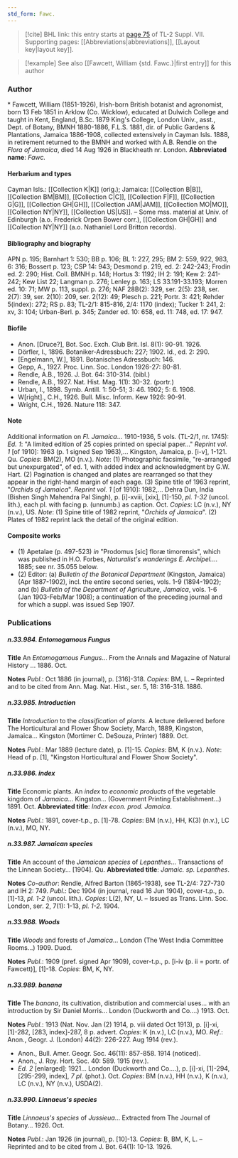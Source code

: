 ```yaml
---
std_form: Fawc.
---
```


> [!cite] BHL link: this entry starts at [page 75](https://www.biodiversitylibrary.org/page/33259579) of TL-2 Suppl. VII.
> Supporting pages: [[Abbreviations|abbreviations]], [[Layout key|layout key]].

> [!example] See also [[Fawcett, William {std. Fawc.}|first entry]] for this author

### Author

\* Fawcett, William (1851-1926), Irish-born British botanist and agronomist, born 13 Feb 1851 in Arklow (Co. Wicklow), educated at Dulwich College and taught in Kent, England, B.Sc. 1879 King's College, London Univ., asst., Dept. of Botany, BMNH 1880-1886, F.L.S. 1881, dir. of Public Gardens & Plantations, Jamaica 1886-1908, collected extensively in Cayman Isls. 1888, in retirement returned to the BMNH and worked with A.B. Rendle on the *Flora of Jamaica*, died 14 Aug 1926 in Blackheath nr. London. 
**Abbreviated name**: *Fawc.*

#### Herbarium and types

Cayman Isls.: [[Collection K|K]] (orig.); Jamaica: [[Collection B|B]], [[Collection BM|BM]], [[Collection C|C]], [[Collection F|F]], [[Collection G|G]], [[Collection GH|GH]], [[Collection JAM|JAM]], [[Collection MO|MO]], [[Collection NY|NY]], [[Collection US|US]]. – Some mss. material at Univ. of Edinburgh (a.o. Frederick Orpen Bower corr.), [[Collection GH|GH]] and [[Collection NY|NY]] (a.o. Nathaniel Lord Britton records).

#### Bibliography and biography

APN p. 195; Barnhart 1: 530; BB p. 106; BL 1: 227, 295; BM 2: 559, 922, 983, 6: 316; Bossert p. 123; CSP 14: 943; Desmond p. 219, ed. 2: 242-243; Frodin ed. 2: 290; Hist. Coll. BMNH p. 148; Hortus 3: 1192; IH 2: 191; Kew 2: 241-242; Kew List 22; Langman p. 276; Lenley p. 163; LS 33.191-33.193; Morren ed. 10: 71; MW p. 113, suppl. p. 276; NAF 28B(2): 329, ser. 2(5): 238, ser. 2(7): 39, ser. 2(10): 209, ser. 2(12): 49; Plesch p. 221; Portr. 3: 421; Rehder 5(index): 272; RS p. 83; TL-2/1: 815-816, 2/4: 1170 (index); Tucker 1: 241, 2: xv, 3: 104; Urban-Berl. p. 345; Zander ed. 10: 658, ed. 11: 748, ed. 17: 947.

#### Biofile

- Anon. \[Druce?\], Bot. Soc. Exch. Club Brit. Isl. 8(1): 90-91. 1926.
- Dörfler, I., 1896. Botaniker-Adressbuch: 227; 1902. Id., ed. 2: 290.
- \[Engelmann, W.\], 1891. Botanisches Adressbuch: 146.
- Gepp, A., 1927. Proc. Linn. Soc. London 1926-27: 80-81.
- Rendle, A.B., 1926. J. Bot. 64: 310-314. (bibl.)
- Rendle, A.B., 1927. Nat. Hist. Mag. 1(1): 30-32. (portr.)
- Urban, I., 1898. Symb. Antill. 1: 50-51; 3: 46. 1902; 5: 6. 1908.
- W\[right\]., C.H., 1926. Bull. Misc. Inform. Kew 1926: 90-91.
- Wright, C.H., 1926. Nature 118: 347.

#### Note

Additional information on *Fl. Jamaica*... 1910-1936, 5 vols. (TL-2/1, nr. 1745): *Ed. 1*: "A limited edition of 25 copies printed on special paper..." *Reprint vol. 1* \[of 1910\]: 1963 (p. 1 signed Sep 1963),... Kingston, Jamaica, p. \[i-v\], 1-121. Qu. *Copies*: BM(2), MO (n.v.).
*Note*: (1) Photographic facsimile, "re-arranged but unexpurgated", of ed. 1, with added index and acknowledgment by G.W. Hart. (2) Pagination is changed and plates are rearranged so that they appear in the right-hand margin of each page. (3) Spine title of 1963 reprint, "*Orchids of Jamaica*".
*Reprint vol. 1* \[of 1910\]: 1982,... Dehra Dun, India (Bishen Singh Mahendra Pal Singh), p. \[i\]-xviii, \[xix\], \[1\]-150, *pl. 1-32* (uncol. lith.), each pl. with facing p. (unnumb.) as caption. Oct. *Copies*: LC (n.v.), NY (n.v.), US.
*Note*: (1) Spine title of 1982 reprint, "*Orchids of Jamaica*". (2) Plates of 1982 reprint lack the detail of the original edition.

#### Composite works

- (1) Apetalae (p. 497-523) *in* "Prodomus \[sic\] floræ timorensis", which was published in H.O. Forbes, *Naturalist's wanderings E. Archipel.*... 1885; see nr. 35.055 below.
- (2) Editor: (a) *Bulletin of the Botanical Department* (Kingston, Jamaica) (Apr 1887-1902), incl. the entire second series, vols. 1-9 (1894-1902); and (b) *Bulletin of the Department of Agriculture, Jamaica*, vols. 1-6 (Jan 1903-Feb/Mar 1908); a continuation of the preceding journal and for which a suppl. was issued Sep 1907.

### Publications

##### n.33.984. Entomogamous Fungus

**Title**
An *Entomogamous Fungus*... From the Annals and Magazine of Natural History ... 1886. Oct.

**Notes**
*Publ*.: Oct 1886 (in journal), p. \[316\]-318. *Copies*: BM, L. – Reprinted and to be cited from Ann. Mag. Nat. Hist., ser. 5, 18: 316-318. 1886.

##### n.33.985. Introduction

**Title**
*Introduction* to the *classification* of *plants*. A lecture delivered before The Horticultural and Flower Show Society, March, 1889, Kingston, Jamaica... Kingston (Mortimer C. DeSouza, Printer) 1889. Oct.

**Notes**
*Publ*.: Mar 1889 (lecture date), p. \[1\]-15. *Copies*: BM, K (n.v.).
*Note*: Head of p. \[1\], "Kingston Horticultural and Flower Show Society".

##### n.33.986. index

**Title**
Economic plants. An *index* to *economic products* of the vegetable kingdom of *Jamaica*... Kingston... (Government Printing Establishment...) 1891. Oct.
**Abbreviated title**: *Index econ. prod. Jamaica*.

**Notes**
*Publ*.: 1891, cover-t.p., p. \[1\]-78. *Copies*: BM (n.v.), HH, K(3) (n.v.), LC (n.v.), MO, NY.

##### n.33.987. Jamaican species

**Title**
An account of the *Jamaican species* of *Lepanthes*... Transactions of the Linnean Society... \[1904\]. Qu.
**Abbreviated title**: *Jamaic. sp. Lepanthes*.

**Notes**
*Co-author*: Rendle, Alfred Barton (1865-1938), see TL-2/4: 727-730 and IH 2: 749.
*Publ*.: Dec 1904 (in journal, read 16 Jun 1904), cover-t.p., p. \[1\]-13, *pl. 1-2* (uncol. lith.). *Copies*: L(2), NY, U. – Issued as Trans. Linn. Soc. London, ser. 2, 7(1): 1-13, *pl. 1-2.* 1904.

##### n.33.988. Woods

**Title**
*Woods* and forests of *Jamaica*... London (The West India Committee Rooms...) 1909. Duod.

**Notes**
*Publ*.: 1909 (pref. signed Apr 1909), cover-t.p., p. \[i-iv (p. ii = portr. of Fawcett)\], \[1\]-18.
*Copies*: BM, K, NY.

##### n.33.989. banana

**Title**
The *banana*, its cultivation, distribution and commercial uses... with an introduction by Sir Daniel Morris... London (Duckworth and Co....) 1913. Oct.

**Notes**
*Publ*.: 1913 (Nat. Nov. Jan (2) 1914, p. viii dated Oct 1913), p. \[i\]-xi, \[1\]-282, \[283, index\]-287, 8 p. advert. *Copies*: K (n.v.), LC (n.v.), MO.
*Ref*.: Anon., Geogr. J. (London) 44(2): 226-227. Aug 1914 (rev.).
- Anon., Bull. Amer. Geogr. Soc. 46(11): 857-858. 1914 (noticed).
- Anon., J. Roy. Hort. Soc. 40: 589. 1915 (rev.).
- *Ed. 2* \[enlarged\]: 1921... London (Duckworth and Co....), p. \[i\]-xi, \[1\]-294, \[295-299, index\], *7 pl*. (phot.). Oct. *Copies*: BM (n.v.), HH (n.v.), K (n.v.), LC (n.v.), NY (n.v.), USDA(2).

##### n.33.990. Linnaeus's species

**Title**
*Linnaeus's species* of *Jussieua*... Extracted from The Journal of Botany... 1926. Oct.

**Notes**
*Publ*.: Jan 1926 (in journal), p. \[10\]-13. *Copies*: B, BM, K, L. – Reprinted and to be cited from J. Bot. 64(1): 10-13. 1926.

